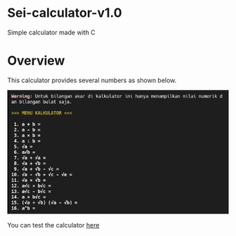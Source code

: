 # Sei-calculator-v1.0
Simple calculator made with C

# Overview
This calculator provides several numbers as shown below.

![calcoview](overview.jpg)

You can test the calculator [here](https://replit.com/@Jetrai/Sei-Calculator-v10)
